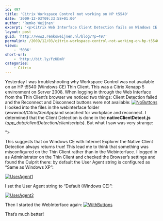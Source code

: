 ```yaml
---
id: 497
title: 'Citrix Workspace Control not working on HP t5540'
date: '2009-12-03T09:33:58+01:00'
author: 'Remko Weijnen'
excerpt: '<p>Citrix Web Interface Client Detection fails on Windows CE with HP Thin Client t5540 and Citrix Workspace control is not working. The reconnect and disconnect buttons are unavailable.</p>'
layout: post
guid: 'http://www2.remkoweijnen.nl/blog/?p=497'
permalink: /2009/12/03/citrix-workspace-control-not-working-on-hp-t5540/
views:
    - '5036'
short-url:
    - 'http://bit.ly/fzUDmR'
categories:
    - Citrix
---
```


Yesterday I was troubleshooting why Workspace Control was not available on an HP t5540 (Windows CE) Thin Client. This was a Citrix Xenapp 5 environment on Server 2008. When logging in through the Web Interface from the Thin Client’s browser we noticed two things: Client Detection failed and the Reconnect and Disconnect buttons were not available: [![NoButtons](http://192.168.40.25:8081/wp-content/uploads/2009/12/nobuttons-small.png)](http://192.168.40.25:8081/wp-content/uploads/2009/12/nobuttons.png) I looked into the files in the webinterface folder (*wwwroot/Citrix/XenApp*)and searched for workplace and reconnect. I determined that the Client Detection is done in the **nativeClientDetect.js** (*app\_data/clientDetection/clientscripts*). But what I saw was very strange:

“&gt;

This suggests that on Windows CE with Internet Explorer the Native Client Detection always returns true! This lead me to think that something was misconfigured on the Thin Client rather than in the Webinterface. I logged in as Administrator on the Thin Client and checked the Browser’s settings and found the Culprit there: by default the User Agent string is configured as “Same as Windows XP”:

[![UserAgent1](http://192.168.40.25:8081/wp-content/uploads/2009/12/useragent1-small.png)](http://192.168.40.25:8081/wp-content/uploads/2009/12/useragent1.png)

I set the User Agent string to “Default (Windows CE)”:

[![UserAgent2](http://192.168.40.25:8081/wp-content/uploads/2009/12/useragent2-small.png)](http://192.168.40.25:8081/wp-content/uploads/2009/12/useragent2.png)

Then I started the WebInterface again: [![WithButtons](http://192.168.40.25:8081/wp-content/uploads/2009/12/withbuttons-small.png)](http://192.168.40.25:8081/wp-content/uploads/2009/12/withbuttons.png)

That’s much better!